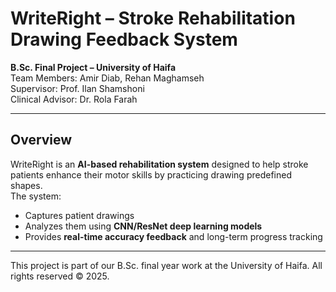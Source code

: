 # WriteRight – Stroke Rehabilitation Drawing Feedback System

**B.Sc. Final Project – University of Haifa**  
Team Members: Amir Diab, Rehan Maghamseh  
Supervisor: Prof. Ilan Shamshoni  
Clinical Advisor: Dr. Rola Farah

---

## Overview
WriteRight is an **AI-based rehabilitation system** designed to help stroke patients enhance their motor skills by practicing drawing predefined shapes.  
The system:
- Captures patient drawings
- Analyzes them using **CNN/ResNet deep learning models**
- Provides **real-time accuracy feedback** and long-term progress tracking

---

This project is part of our B.Sc. final year work at the University of Haifa.
All rights reserved © 2025.
